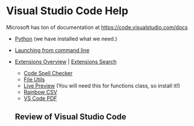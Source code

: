 # Visual Studio Code Help

Microsoft has ton of documentation at <https://code.visualstudio.com/docs>

* [Python](https://marketplace.visualstudio.com/items?itemName=ms-python.python) (we have installed what we need.)
* [Launching from command line](https://code.visualstudio.com/docs/editor/command-line#_launching-from-command-line)
* [Extensions Overview](https://code.visualstudio.com/docs/editor/extension-marketplace) | [Extensions Search](https://marketplace.visualstudio.com/VSCode)
  * [Code Spell Checker](https://marketplace.visualstudio.com/items?itemName=streetsidesoftware.code-spell-checker)
  * [File Utils](https://marketplace.visualstudio.com/items?itemName=sleistner.vscode-fileutils)
  * [Live Preview](https://marketplace.visualstudio.com/items?itemName=ms-vscode.live-server) (You will need this for functions class, so install it!)
  * [Rainbow CSV](https://marketplace.visualstudio.com/items?itemName=mechatroner.rainbow-csv)
  * [VS Code PDF](https://marketplace.visualstudio.com/items?itemName=tomoki1207.pdf)
  
  ## Review of Visual Studio Code

  

